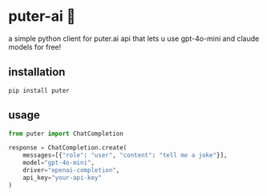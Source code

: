 # puter-ai 🤖

a simple python client for puter.ai api that lets u use gpt-4o-mini and claude models for free!

## installation
```
pip install puter
```

## usage
```python
from puter import ChatCompletion

response = ChatCompletion.create(
    messages=[{"role": "user", "content": "tell me a joke"}],
    model="gpt-4o-mini",
    driver="openai-completion",
    api_key="your-api-key"
)
```
